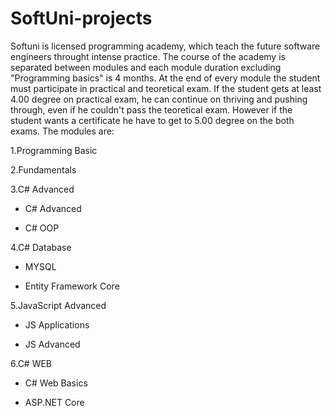 # SoftUni-projects

Softuni is licensed programming academy, which teach the future software engineers throught intense practice. The course of the academy is separated between modules and each module duration excluding "Programming basics" is 4 months. At the end of every module the student must participate in practical and teoretical exam. If the student gets at least 4.00 degree on practical exam, he can continue on thriving and pushing through, even if he couldn't pass the teoretical exam. However if the student wants a  certificate he have to get to 5.00 degree on the both exams. The modules are:

1.Programming Basic

2.Fundamentals

3.C# Advanced

- C# Advanced

- C# OOP

4.C# Database

- MYSQL

- Entity Framework Core

5.JavaScript Advanced

- JS Applications

- JS Advanced

6.C# WEB

- C# Web Basics

- ASP.NET Core
